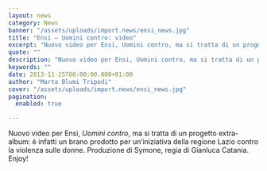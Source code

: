 ```yaml
---
layout: news
category: News
banner: "/assets/uploads/import.news/ensi_news.jpg"
title: "Ensi – Uomini contro: video"
excerpt: "Nuovo video per Ensi, Uomini contro, ma si tratta di un progetto extra-album: è infatti un brano prodotto per un’iniziativa della regione Lazio contro la violenza sulle donne. Produzione di Symone, regia di Gianluca Catania. Enjoy!"
quote: ""
description: "Nuovo video per Ensi, Uomini contro, ma si tratta di un progetto extra-album: è infatti un brano prodotto per un’iniziativa della regione Lazio contro la violenza sulle donne. Produzione di Symone, regia di Gianluca Catania. Enjoy!"
keywords: ""
date: 2013-11-25T00:00:00.000+01:00
author: "Marta Blumi Tripodi"
cover: "/assets/uploads/import.news/ensi_news.jpg"
pagination:
  enabled: true

---
```


[](https://hotmc.com/ensi-freestyle-roulette-in-metropolitana/ensi%5Fnews/)

Nuovo video per Ensi, _Uomini contro_, ma si tratta di un progetto extra-album: è infatti un brano prodotto per un’iniziativa della regione Lazio contro la violenza sulle donne. Produzione di Symone, regia di Gianluca Catania. Enjoy!